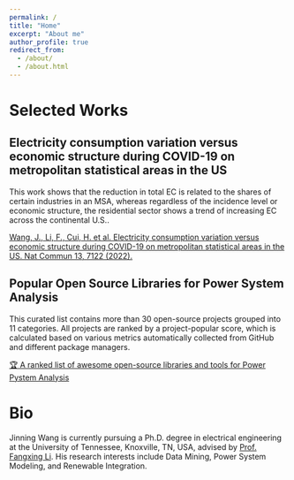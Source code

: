```yaml
---
permalink: /
title: "Home"
excerpt: "About me"
author_profile: true
redirect_from: 
  - /about/
  - /about.html
---
```

# Selected Works

## Electricity consumption variation versus economic structure during COVID-19 on metropolitan statistical areas in the US

This work shows that the reduction in total EC is related to the shares of certain industries in an MSA, whereas regardless of the incidence level or economic structure, the residential sector shows a trend of increasing EC across the continental U.S..

[Wang, J., Li, F., Cui, H. et al. Electricity consumption variation versus economic structure during COVID-19 on metropolitan statistical areas in the US. Nat Commun 13, 7122 (2022).](https://jinningwang.github.io/publication/covid)

## Popular Open Source Libraries for Power System Analysis

This curated list contains more than 30 open-source projects grouped into 11 categories. All projects are ranked by a project-popular score, which is calculated based on various metrics automatically collected from GitHub and different package managers.

[🏆 A ranked list of awesome open-source libraries and tools for Power Pystem Analysis](https://github.com/jinningwang/best-of-ps)

# Bio

Jinning Wang is currently pursuing a Ph.D. degree in electrical engineering at the University of Tennessee, Knoxville, TN, USA, advised by [Prof. Fangxing Li](http://web.eecs.utk.edu/~fli6/). His research interests include Data Mining, Power System Modeling, and Renewable Integration.

